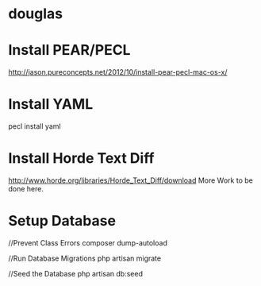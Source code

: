 douglas
=======

Install PEAR/PECL
=======

http://jason.pureconcepts.net/2012/10/install-pear-pecl-mac-os-x/

Install YAML
=======

pecl install yaml

Install Horde Text Diff
=======
http://www.horde.org/libraries/Horde_Text_Diff/download
More Work to be done here.

Setup Database
=======
//Prevent Class Errors
composer dump-autoload

//Run Database Migrations
php artisan migrate

//Seed the Database
php artisan db:seed

